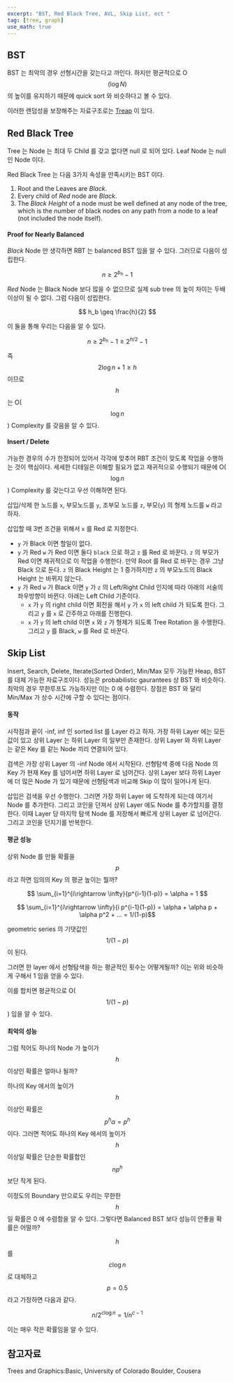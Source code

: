 ```yaml
---
excerpt: "BST, Red Black Tree, AVL, Skip List, ect "
tag: [tree, graph]
use_math: true
---
```


## BST

BST 는 최악의 경우 선형시간을 갖는다고 까인다. 하지만 평균적으로 O$$(\log N)$$ 의 높이를 유지하기 때문에 quick sort 와 비슷하다고 볼 수 있다. 

이러한 랜덤성을 보장해주는 자료구조로는 [Treap](https://www.youtube.com/watch?v=d0rlrRZc-0s&feature=youtu.be) 이 있다.


## Red Black Tree

Tree 는 Node 는 최대 두 Child 를 갖고 없다면 null 로 되어 있다. Leaf Node 는 null 인 Node 이다.

Red Black Tree 는 다음 3가지 속성을 만족시키는 BST 이다.
1. Root and the Leaves are _Black_.
2. Every child of _Red_ node are _Black_.
3. The _Black Height_ of a node must be well defined at any node of the tree, which is the number of black nodes on any path from a node to a leaf (not included the node itself).  

#### Proof for Nearly Balanced 

_Black_ Node 만 생각하면 RBT 는 balanced BST 임을 알 수 있다. 그러므로 다음이 성립한다.

$$n \geq 2^{b_h} -1 $$


_Red_ Node 는 Black Node 보다 많을 수 없으므로 실제 sub tree 의 높이 차이는 두배 이상이 될 수 없다. 그럼 다음이 성립한다.

$$ h_b \geq \frac{h}{2} $$

이 둘을 통해 우리는 다음을 알 수 있다.

$$ n \geq 2^{b_h} - 1 \geq 2^{h/2}-1$$

즉 $$ 2\log{n+1} \geq h $$ 이므로 $$h$$ 는 O($${\log{n}}$$) Complexity 를 갖음을 알 수 있다.


#### Insert / Delete

가능한 경우의 수가 한정되어 있어서 각각에 맞추어 RBT 조건이 맞도록 작업을 수행하는 것이 핵심이다. 세세한 디테일은 이해할 필요가 없고 재귀적으로 수행되기 때문에 O($${\log{n}}$$) Complexity 를 갖는다고 우선 이해하면 된다.

삽입/삭제 한 노드를 ```x```, 부모노드를 ```y```, 조부모 노드를 ```z```, 부모(```y```) 의 형제 노드를 ```w``` 라고 하자.

삽입할 때 3번 조건을 위해서 ```x``` 를 Red 로 지정한다.
+ ```y``` 가 Black 이면 할일이 없다.
+ ```y``` 가 Red ```w``` 가 Red 이면 둘다 ```black``` 으로 하고 ```z``` 를 Red 로 바꾼다. ```z``` 의 부모가 Red 이면 재귀적으로 이 작업을 수행한다. 만약 Root 를 Red 로 바꾸는 경우 그냥 Black 으로 둔다. ```z``` 의 Black Height 는 1 증가하지만 ```z``` 의 부모노드의 Black Height 는 바뀌지 않는다.
+ ```y``` 가 Red ```w``` 가 Black 이면 ```y``` 가 ```z``` 의 Left/Right Child 인지에 따라 아래의 서술의 좌우방향이 바뀐다. 아래는 Left Child 기준이다.
  + ```x``` 가 ```y``` 의 right child 이면 회전을 해서 ```y``` 가 ```x``` 의 left child 가 되도록 한다. 그리고 ```y``` 를 ```x``` 로 간주하고 아래를 진행한다. 
  + ```x``` 가 ```y``` 의 left child 이면 ```x``` 와 ```z``` 가 형제가 되도록 Tree Rotation 을 수행한다. 그리고 ```y``` 를 Black, ```w``` 를 Red 로 바꾼다.
    


## Skip List

Insert, Search, Delete, Iterate(Sorted Order), Min/Max 모두 가능한 Heap, BST 를 대체 가능한 자료구조이다. 성능은 probabilistic gaurantees 상 BST 와 비슷하다. 최악의 경우 무한루프도 가능하지만 이는 0 에 수렴한다. 장점은 BST 와 달리 Min/Max 가 상수 시간에 구할 수 있다는 점이다.

#### 동작

시작점과 끝이 -inf, inf 인 sorted list 를 Layer 라고 하자. 가장 하위 Layer 에는 모든 값이 있고 상위 Layer 는 하위 Layer 의 일부만 존재한다. 상위 Layer 와 하위 Layer 는 같은 Key 를 같는 Node 끼리 연결되어 있다.

검색은 가장 상위 Layer 의 -inf Node 에서 시작된다. 선형탐색 중에 다음 Node 의 Key 가 현재 Key 를 넘어서면 하위 Layer 로 넘어간다. 상위 Layer 보다 하위 Layer 에 더 많은 Node 가 있기 때문에 선형탐색과 비교해 Skip 이 많이 일어나게 된다. 

삽입은 검색을 우선 수행한다. 그러면 가장 하위 Layer 에 도착하게 되는데 여기서 Node 를 추가한다. 그리고 코인을 던져서 상위 Layer 에도 Node 를 추가할지를 결정한다. 이때 Layer 당 마지막 탐색 Node 를 저장해서 빠르게 상위 Layer 로 넘어간다. 그리고 코인을 던지기를 반복한다.


#### 평균 성능

상위 Node 를 만들 확률을 $$p$$ 라고 하면 임의의 Key 의 평균 높이는 뭘까?

$$ \sum_{i=1}^{i\rightarrow \infty}{p^{i-1}(1-p)} = \alpha = 1 $$

$$ \sum_{i=1}^{i\rightarrow \infty}{i p^{i-1}(1-p)} = \alpha + \alpha p + \alpha p^2 + ... = 1/(1-p)$$

 geometric series 의 기댓값인 $$1/(1-p)$$ 이 된다.

 그러면 한 layer 에서 선형탐색을 하는 평균적인 횟수는 어떻게될까? 이는 위와 비슷하게 구해서 1 임을 얻을 수 있다.

 이를 합치면 평균적으로 O($$1/(1-p)$$) 임을 알 수 있다.  



#### 최악의 성능

 그럼 적어도 하나의 Node 가 높이가 $$h$$ 이상인 확률은 얼마나 될까?

하나의 Key 에서의 높이가 $$h$$ 이상인 확률은 $$p^h \alpha = p^h$$ 이다. 그러면 적어도 하나의 Key 에서의 높이가 $$h$$ 이상일 확률은 단순한 확률합인 $$np^h$$ 보단 작게 된다.

이정도의 Boundary 만으로도 우리는 무한한 $$h$$ 일 확률은 0 에 수렴함을 알 수 있다. 그렇다면 Balanced BST 보다 성능이 안좋을 확률은 어떨까? 

$$h$$ 를 $$c \log n $$ 로 대체하고 $$p = 0.5 $$ 라고 가정하면 다음과 같다.
 
$$ n / 2^{c\log{n}} = 1/n^{c-1}$$

이는 매우 작은 확률임을 알 수 있다.



## 참고자료

Trees and Graphics:Basic, University of Colorado Boulder, Cousera